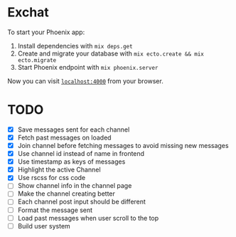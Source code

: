 # Exchat

To start your Phoenix app:

  1. Install dependencies with `mix deps.get`
  2. Create and migrate your database with `mix ecto.create && mix ecto.migrate`
  3. Start Phoenix endpoint with `mix phoenix.server`

Now you can visit [`localhost:4000`](http://localhost:4000) from your browser.

# TODO

- [x] Save messages sent for each channel
- [x] Fetch past messages on loaded
- [x] Join channel before fetching messages to avoid missing new messages
- [x] Use channel id instead of name in frontend
- [x] Use timestamp as keys of messages
- [x] Highlight the active Channel
- [x] Use rscss for css code
- [ ] Show channel info in the channel page
- [ ] Make the channel creating better
- [ ] Each channel post input should be different
- [ ] Format the message sent
- [ ] Load past messages when user scroll to the top
- [ ] Build user system
